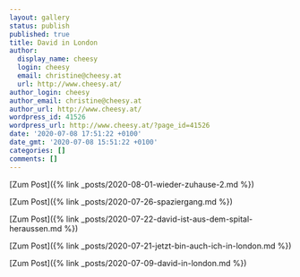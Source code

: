 ```yaml
---
layout: gallery
status: publish
published: true
title: David in London
author:
  display_name: cheesy
  login: cheesy
  email: christine@cheesy.at
  url: http://www.cheesy.at/
author_login: cheesy
author_email: christine@cheesy.at
author_url: http://www.cheesy.at/
wordpress_id: 41526
wordpress_url: http://www.cheesy.at/?page_id=41526
date: '2020-07-08 17:51:22 +0100'
date_gmt: '2020-07-08 15:51:22 +0100'
categories: []
comments: []
---
```

<!-- wp:core-embed/wordpress {"url":"http://www.cheesy.at/2020/08/wieder-zuhause-2/","type":"rich","providerNameSlug":"cheesy-at","className":""} -->
[Zum Post]({% link _posts/2020-08-01-wieder-zuhause-2.md %})
<!-- /wp:core-embed/wordpress -->
<!-- wp:core-embed/wordpress {"url":"http://www.cheesy.at/2020/07/spaziergang/","type":"rich","providerNameSlug":"cheesy-at","className":""} -->
[Zum Post]({% link _posts/2020-07-26-spaziergang.md %})
<!-- /wp:core-embed/wordpress -->
<!-- wp:core-embed/wordpress {"url":"http://www.cheesy.at/2020/07/david-ist-aus-dem-spital-heraussen/","type":"rich","providerNameSlug":"cheesy-at","className":""} -->
[Zum Post]({% link _posts/2020-07-22-david-ist-aus-dem-spital-heraussen.md %})
<!-- /wp:core-embed/wordpress -->
<!-- wp:core-embed/wordpress {"url":"http://www.cheesy.at/2020/07/jetzt-bin-auch-ich-in-london/","type":"rich","providerNameSlug":"cheesy-at","className":""} -->
[Zum Post]({% link _posts/2020-07-21-jetzt-bin-auch-ich-in-london.md %})
<!-- /wp:core-embed/wordpress -->
<!-- wp:core-embed/wordpress {"url":"http://www.cheesy.at/2020/07/david-in-london/","type":"rich","providerNameSlug":"cheesy-at","className":""} -->
[Zum Post]({% link _posts/2020-07-09-david-in-london.md %})
<!-- /wp:core-embed/wordpress -->
<!-- wp:paragraph --><!-- /wp:paragraph -->
